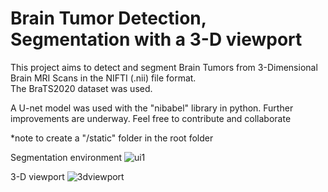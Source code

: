 # Brain Tumor Detection, Segmentation with a 3-D viewport

This project aims to detect and segment Brain Tumors from 3-Dimensional Brain MRI Scans in the NIFTI (.nii) file format. <br>
The BraTS2020 dataset was used.

A U-net model was used with the "nibabel" library in python.
Further improvements are underway. Feel free to contribute and collaborate <br>

*note to create a "/static" folder in the root folder

Segmentation environment
![ui1](https://github.com/user-attachments/assets/d4cbd293-897e-4962-adbf-6bc102f6dba6)


3-D viewport
![3dviewport](https://github.com/user-attachments/assets/fde825c9-26aa-4b2e-8be1-4b1b05a90380)
